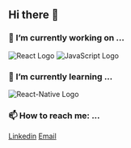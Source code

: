 ## Hi there 👋

### 🔭 I’m currently working on ...
![React Logo](https://camo.githubusercontent.com/cc0bcec74ad4d53ed2b0cc12da2026e402fd7872/68747470733a2f2f6432656970397366336f6f3663322e636c6f756466726f6e742e6e65742f746167732f696d616765732f3030302f3030302f3032362f7371756172655f36342f72656163742e706e67)
![JavaScript Logo](https://camo.githubusercontent.com/39efa68df23463b97f679579eac381fe19bdbe18/68747470733a2f2f6432656970397366336f6f3663322e636c6f756466726f6e742e6e65742f746167732f696d616765732f3030302f3030302f3230352f7371756172655f36342f6a6176617363726970746c616e672e706e67)

### 🌱 I’m currently learning ...
![React-Native Logo]()

### 📫 How to reach me: ...
[Linkedin](https://www.linkedin.com/in/vinodpatidar813/)
[Email](pvinod813@gmail.com)
